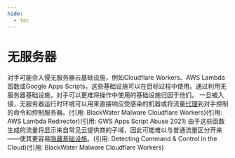 ```yaml
---
hide:
  - toc
---
```


# 无服务器

对手可能会入侵无服务器云基础设施，例如Cloudflare Workers、AWS Lambda函数或Google Apps Scripts，这些基础设施可以在目标过程中使用。通过利用无服务器基础设施，对手可以更难将操作中使用的基础设施归因于他们。  一旦被入侵，无服务器运行时环境可以用来直接响应受感染的机器或将流量[代理](https://attack.mitre.org/techniques/T1090)到对手控制的命令和控制服务器。(引用: BlackWater Malware Cloudflare Workers)(引用: AWS Lambda Redirector)(引用: GWS Apps Script Abuse 2021) 由于这些函数生成的流量将显示来自常见云提供商的子域，因此可能难以与普通流量区分开来——使其更容易[隐藏基础设施](https://attack.mitre.org/techniques/T1665)。(引用: Detecting Command & Control in the Cloud)(引用: BlackWater Malware Cloudflare Workers)
